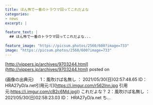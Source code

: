 ```yaml
---
title: ほん怖で一番のトラウマ回ってこれだよな
categories:
- news
excerpt: |
  
feature_text: |
  ## ほん怖で一番のトラウマ回ってこれだよな...
  
feature_image: "https://picsum.photos/2560/600?image=733"
image: "https://picsum.photos/2560/600?image=733"
---
```


[http://vippers.jp/archives/9703244.html](http://vippers.jp/archives/9703244.html)
posted on 

<!--more-->

(画像の出典元) 　 1：風吹けば名無し ： 2021/05/30(日)02:57:48.65 ID： HRA27yD/a.net引用元:![](https://i.imgur.com/r562Inn.jpg 引用元:[https://i.imgur.com/cB2c6Md.jpg)](https://i.imgur.com/cB2c6Md.jpg)) これだよな？ 2：風吹けば名無し ： 2021/05/30(日)02:58:23.03 ID： HRA27yD/a.net ち...
